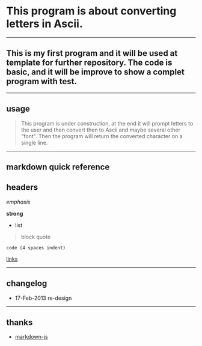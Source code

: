 # This program is about converting letters in Ascii.

----
## This is my first program and it will be used at template for further repository. The code is basic, and it will be improve to show a complet program with test.
----
## usage

> This program is under construction, at the end it will prompt letters to the user and then convert then to Ascii and maybe several other "font". Then the program will return the converted character on a single line.


----
## markdown quick reference
## headers

*emphasis*

**strong**

* list

>block quote

    code (4 spaces indent)
[links](http://wikipedia.org)

----
## changelog
* 17-Feb-2013 re-design

----
## thanks
* [markdown-js](https://github.com/evilstreak/markdown-js)
